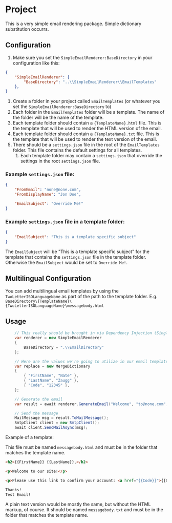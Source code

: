 # Project

This is a very simple email rendering package. Simple dictionary substitution occurrs. 

## Configuration

1. Make sure you set the `SimpleEmailRenderer:BaseDirectory` in your configuration like this:

```json
{
	"SimpleEmailRenderer": {
		"BaseDirectory": "..\\SimpleEmailRenderer\\EmailTemplates"
	},
}
```

1. Create a folder in your project called `EmailTemplates` (or whatever you set the `SimpleEmailRenderer:BaseDirectory` to)
1. Each folder in the `EmailTemplates` folder will be a template. The name of the folder will be the name of the template.
1. Each template folder should contain a `{TemplateName}.html` file. This is the template that will be used to render the HTML version of the email.
1. Each template folder should contain a `{TemplateName}.txt` file. This is the template that will be used to render the text version of the email.
1. There should be a `settings.json` file in the root of the `EmailTemplates` folder. This file contains the default settings for all templates.
	1. Each template folder may contain a `settings.json` that override the settings in the root `settings.json` file.

### Example `settings.json` file:
```json
{
	"FromEmail": "none@none.com",
	"FromDisplayName": "Jon Doe",

	"EmailSubject": "Override Me!"
}
```

### Example `settings.json` file in a template folder:
```json
{
	"EmailSubject": "This is a template specific subject"
}
```

The `EmailSubject` will be "This is a template specific subject" for the template that contains the `settings.json` file in the template folder. Otherwise the `EmailSubject` would be set to `Override Me!`.

## Multilingual Configuration

You can add multilingual email templates by using the `TwoLetterISOLanguageName` as part of the path to the template folder. E.g. `BaseDirectory\{TemplateName}\{TwoLetterISOLanguageName}\messagebody.html`


## Usage

```csharp
	// This really should be brought in via Dependency Injection (Singleton)
	var renderer = new SimpleEmailRenderer
	{
		BaseDirectory = ".\\EmailDirectory"
	};

	// Here are the values we're going to utilize in our email template:
	var replace = new MergeDictionary
	{ 
		{ "FirstName", "Nate" },
		{ "LastName", "Zaugg" },
		{ "Code", "12345" },
	};

	// Generate the email
	var result = await renderer.GenerateEmail("Welcome", "to@none.com", replace);

	// Send the message
	MailMessage msg = result.ToMailMessage();
	SmtpClient client = new SmtpClient();
	await client.SendMailAsync(msg);
```

Example of a template:

This file must be named `messagebody.html` and must be in the folder that matches the template name.
```html
<h2>{{FirstName}} {{LastName}},</h2>

<p>Welcome to our site!</p>

<p>Please use this link to confirm your account: <a href="{{Code}}">{{Code}}</a></p>

Thanks!
Test Email!
```

A plain text version would be mostly the same, but without the HTML markup, of course. It should be named `messagebody.txt` and must be in the folder that matches the template name.

